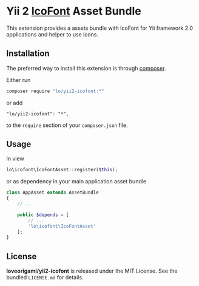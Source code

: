 Yii 2 [IcoFont](http://icofont.com) Asset Bundle
==============================
This extension provides a assets bundle with IcoFont for Yii framework 2.0 applications and helper to use icons.

Installation
------------

The preferred way to install this extension is through [composer](https://getcomposer.org/).

Either run

```bash
composer require "lo/yii2-icofont:*"
```

or add

```
"lo/yii2-icofont": "*",
```

to the `require` section of your `composer.json` file.

Usage
-----

In view

```php
lo\icofont\IcoFontAsset::register($this);

```

or as dependency in your main application asset bundle

```php
class AppAsset extends AssetBundle
{
	// ...

	public $depends = [
		// ...
		'lo\icofont\IcoFontAsset'
	];
}

```


## License

**loveorigami/yii2-icofont** is released under the MIT License. See the bundled `LICENSE.md` for details.